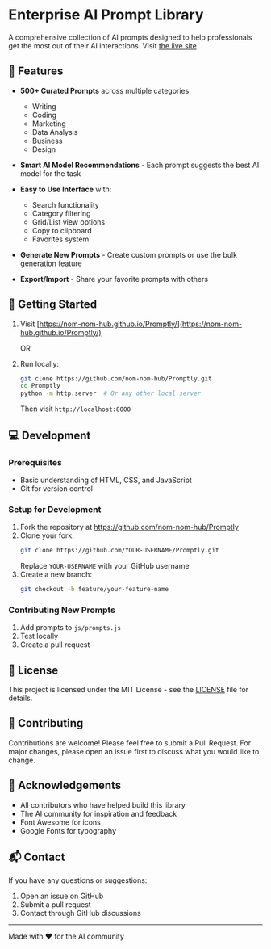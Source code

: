 # Enterprise AI Prompt Library

A comprehensive collection of AI prompts designed to help professionals get the most out of their AI interactions. Visit [the live site](https://nom-nom-hub.github.io/Promptly/).

## 🌟 Features

- **500+ Curated Prompts** across multiple categories:
  - Writing
  - Coding
  - Marketing
  - Data Analysis
  - Business
  - Design

- **Smart AI Model Recommendations** - Each prompt suggests the best AI model for the task
- **Easy to Use Interface** with:
  - Search functionality
  - Category filtering
  - Grid/List view options
  - Copy to clipboard
  - Favorites system

- **Generate New Prompts** - Create custom prompts or use the bulk generation feature
- **Export/Import** - Share your favorite prompts with others

## 🚀 Getting Started

1. Visit [https://nom-nom-hub.github.io/Promptly/](https://nom-nom-hub.github.io/Promptly/)
   
   OR

2. Run locally:
   ```bash
   git clone https://github.com/nom-nom-hub/Promptly.git
   cd Promptly
   python -m http.server  # Or any other local server
   ```
   Then visit `http://localhost:8000`

## 💻 Development

### Prerequisites
- Basic understanding of HTML, CSS, and JavaScript
- Git for version control

### Setup for Development
1. Fork the repository at https://github.com/nom-nom-hub/Promptly
2. Clone your fork:
   ```bash
   git clone https://github.com/YOUR-USERNAME/Promptly.git
   ```
   Replace `YOUR-USERNAME` with your GitHub username
3. Create a new branch:
   ```bash
   git checkout -b feature/your-feature-name
   ```

### Contributing New Prompts
1. Add prompts to `js/prompts.js`
2. Test locally
3. Create a pull request

## 📝 License

This project is licensed under the MIT License - see the [LICENSE](LICENSE) file for details.

## 🤝 Contributing

Contributions are welcome! Please feel free to submit a Pull Request. For major changes, please open an issue first to discuss what you would like to change.

## 🙏 Acknowledgements

- All contributors who have helped build this library
- The AI community for inspiration and feedback
- Font Awesome for icons
- Google Fonts for typography

## 📬 Contact

If you have any questions or suggestions:
1. Open an issue on GitHub
2. Submit a pull request
3. Contact through GitHub discussions

---

Made with ❤️ for the AI community
